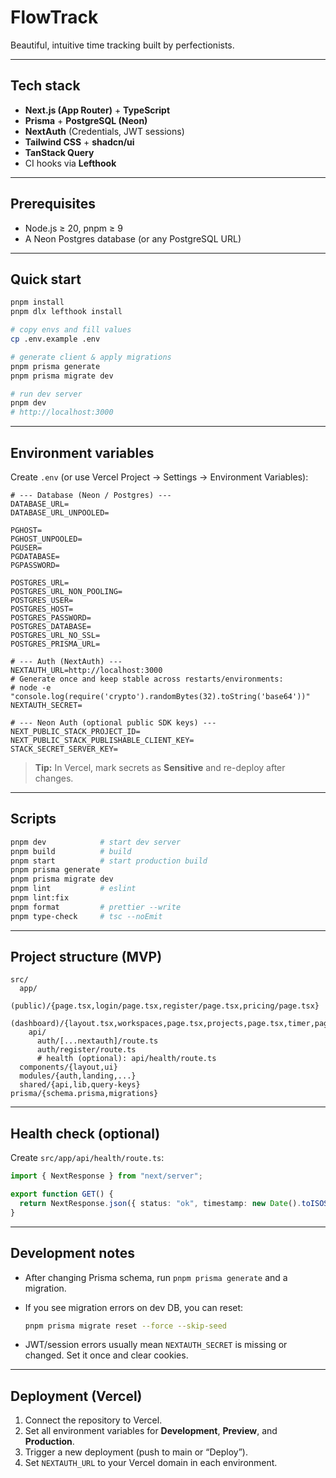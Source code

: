 # FlowTrack

Beautiful, intuitive time tracking built by perfectionists.

---

## Tech stack

- **Next.js (App Router)** + **TypeScript**
- **Prisma** + **PostgreSQL (Neon)**
- **NextAuth** (Credentials, JWT sessions)
- **Tailwind CSS** + **shadcn/ui**
- **TanStack Query**
- CI hooks via **Lefthook**

---

## Prerequisites

- Node.js ≥ 20, pnpm ≥ 9
- A Neon Postgres database (or any PostgreSQL URL)

---

## Quick start

```bash
pnpm install
pnpm dlx lefthook install

# copy envs and fill values
cp .env.example .env

# generate client & apply migrations
pnpm prisma generate
pnpm prisma migrate dev

# run dev server
pnpm dev
# http://localhost:3000
```

---

## Environment variables

Create `.env` (or use Vercel Project → Settings → Environment Variables):

```env
# --- Database (Neon / Postgres) ---
DATABASE_URL=
DATABASE_URL_UNPOOLED=

PGHOST=
PGHOST_UNPOOLED=
PGUSER=
PGDATABASE=
PGPASSWORD=

POSTGRES_URL=
POSTGRES_URL_NON_POOLING=
POSTGRES_USER=
POSTGRES_HOST=
POSTGRES_PASSWORD=
POSTGRES_DATABASE=
POSTGRES_URL_NO_SSL=
POSTGRES_PRISMA_URL=

# --- Auth (NextAuth) ---
NEXTAUTH_URL=http://localhost:3000
# Generate once and keep stable across restarts/environments:
# node -e "console.log(require('crypto').randomBytes(32).toString('base64'))"
NEXTAUTH_SECRET=

# --- Neon Auth (optional public SDK keys) ---
NEXT_PUBLIC_STACK_PROJECT_ID=
NEXT_PUBLIC_STACK_PUBLISHABLE_CLIENT_KEY=
STACK_SECRET_SERVER_KEY=
```

> **Tip:** In Vercel, mark secrets as **Sensitive** and re-deploy after changes.

---

## Scripts

```bash
pnpm dev            # start dev server
pnpm build          # build
pnpm start          # start production build
pnpm prisma generate
pnpm prisma migrate dev
pnpm lint           # eslint
pnpm lint:fix
pnpm format         # prettier --write
pnpm type-check     # tsc --noEmit
```

---

## Project structure (MVP)

```
src/
  app/
    (public)/{page.tsx,login/page.tsx,register/page.tsx,pricing/page.tsx}
    (dashboard)/{layout.tsx,workspaces,page.tsx,projects,page.tsx,timer,page.tsx,analytics,page.tsx}
    api/
      auth/[...nextauth]/route.ts
      auth/register/route.ts
      # health (optional): api/health/route.ts
  components/{layout,ui}
  modules/{auth,landing,...}
  shared/{api,lib,query-keys}
prisma/{schema.prisma,migrations}
```

---

## Health check (optional)

Create `src/app/api/health/route.ts`:

```ts
import { NextResponse } from "next/server";

export function GET() {
  return NextResponse.json({ status: "ok", timestamp: new Date().toISOString() });
}
```

---

## Development notes

- After changing Prisma schema, run `pnpm prisma generate` and a migration.
- If you see migration errors on dev DB, you can reset:

  ```bash
  pnpm prisma migrate reset --force --skip-seed
  ```

- JWT/session errors usually mean `NEXTAUTH_SECRET` is missing or changed. Set it once and clear cookies.

---

## Deployment (Vercel)

1. Connect the repository to Vercel.
2. Set all environment variables for **Development**, **Preview**, and **Production**.
3. Trigger a new deployment (push to main or “Deploy”).
4. Set `NEXTAUTH_URL` to your Vercel domain in each environment.
